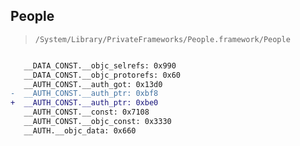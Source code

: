 ## People

> `/System/Library/PrivateFrameworks/People.framework/People`

```diff

   __DATA_CONST.__objc_selrefs: 0x990
   __DATA_CONST.__objc_protorefs: 0x60
   __AUTH_CONST.__auth_got: 0x13d0
-  __AUTH_CONST.__auth_ptr: 0xbf8
+  __AUTH_CONST.__auth_ptr: 0xbe0
   __AUTH_CONST.__const: 0x7108
   __AUTH_CONST.__objc_const: 0x3330
   __AUTH.__objc_data: 0x660

```
